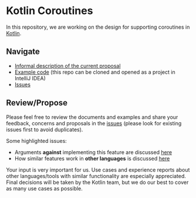 # Kotlin Coroutines

In this repository, we are working on the design for supporting coroutines in [Kotlin](https://kotlinlang.org).

## Navigate

* [Informal description of the current proposal](kotlin-coroutines-informal.md)
* [Example code](examples) (this repo can be cloned and opened as a project in IntelliJ IDEA)
* [Issues](https://github.com/JetBrains/kotlin-coroutines/issues)

## Review/Propose

Please feel free to review the documents and examples and share your feedback, concerns and proposals in the [issues](https://github.com/JetBrains/kotlin-coroutines/issues) (please look for existing issues first to avoid duplicates).

Some highlighted issues:
* Arguments **against** implementing this feature are discussed [here](https://github.com/Kotlin/kotlin-coroutines/issues/3)
* How similar features work in **other languages** is discussed [here](https://github.com/Kotlin/kotlin-coroutines/issues/2)

Your input is very important for us. Use cases and experience reports about other languages/tools with similar functionality are especially appreciated. Final decisions will be taken by the Kotlin team, but we do our best to cover as many use cases as possible.
